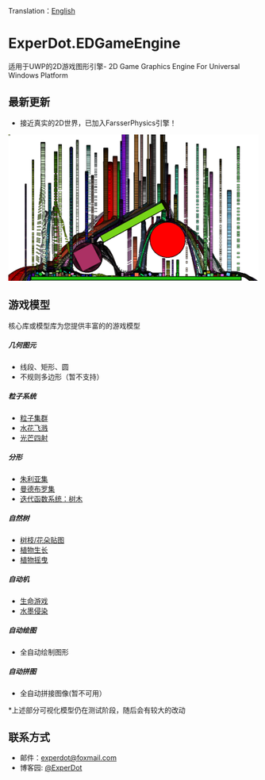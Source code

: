 Translation：[English](./README-EN.md)

# ExperDot.EDGameEngine
适用于UWP的2D游戏图形引擎- 2D Game Graphics Engine For Universal Windows Platform

## 最新更新 
- 接近真实的2D世界，已加入FarsserPhysics引擎！

![Physics](Documentation/Image/Physics/Sample_Physic.png)

## 游戏模型
核心库或模型库为您提供丰富的的游戏模型

##### 几何图元
- 线段、矩形、圆
- 不规则多边形（暂不支持）

##### 粒子系统
- [粒子集群](Documentation/Image/ParticalSystem/Sample_ParticalSystem_01.png)
- [水花飞溅](Documentation/Image/ParticalSystem/Sample_ParticalSystem_02.png)
- [光芒四射](Documentation/Image/ParticalSystem/Sample_ParticalSystem_03.png)

##### 分形
- [朱利亚集](Documentation/Image/Fractal/Sample_Fractal_03.png)
- [曼德布罗集](Documentation/Image/Fractal/Sample_Fractal_01.png)
- [迭代函数系统：树木](Documentation/Image/Fractal/Sample_Fractal_02.png)

##### 自然树
- [树枝/花朵贴图](Documentation/Image/NatureTree/Sample_NatureTree_01.png)
- [植物生长](Documentation/Image/NatureTree/Dynamic/Dynamic_NatureTree_02.gif)
- [植物摇曳](Documentation/Image/NatureTree/Dynamic/Dynamic_NatureTree_01.gif)

##### 自动机
- [生命游戏](Documentation/Image/Automata/Sample_CelluarAutomata_01.png)
- [水墨侵染](Documentation/Image/Automata/Sample_CelluarAutomata_02.png)

##### 自动绘图
- 全自动绘制图形

##### 自动拼图
- 全自动拼接图像(暂不可用）

*上述部分可视化模型仍在测试阶段，随后会有较大的改动

## 联系方式
* 邮件：experdot@foxmail.com
* 博客园: [@ExperDot](http://www.cnblogs.com/experdot/)
